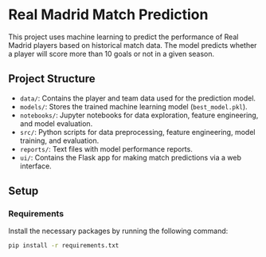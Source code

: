 # Real Madrid Match Prediction

This project uses machine learning to predict the performance of Real Madrid players based on historical match data. The model predicts whether a player will score more than 10 goals or not in a given season.

## Project Structure

- `data/`: Contains the player and team data used for the prediction model.
- `models/`: Stores the trained machine learning model (`best_model.pkl`).
- `notebooks/`: Jupyter notebooks for data exploration, feature engineering, and model evaluation.
- `src/`: Python scripts for data preprocessing, feature engineering, model training, and evaluation.
- `reports/`: Text files with model performance reports.
- `ui/`: Contains the Flask app for making match predictions via a web interface.

## Setup

### Requirements

Install the necessary packages by running the following command:

```bash
pip install -r requirements.txt

